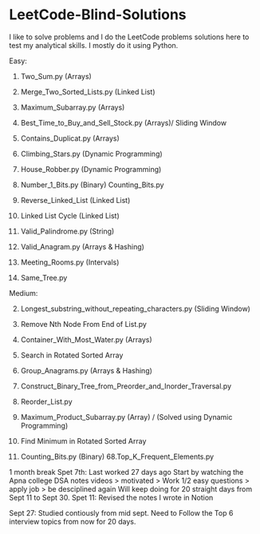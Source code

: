 # LeetCode-Blind-Solutions
I like to solve problems and I do the LeetCode problems solutions here to test my analytical skills. I mostly do it using Python.

Easy:

1. Two_Sum.py (Arrays)
8. Merge_Two_Sorted_Lists.py (Linked List)
14. Maximum_Subarray.py (Arrays)
30. Best_Time_to_Buy_and_Sell_Stock.py (Arrays)/ Sliding Window
50. Contains_Duplicat.py (Arrays)

20. Climbing_Stars.py (Dynamic Programming)
42. House_Robber.py (Dynamic Programming)

41. Number_1_Bits.py (Binary)
Counting_Bits.py

44. Reverse_Linked_List (Linked List)
41. Linked List Cycle (Linked List)

32. Valid_Palindrome.py (String)
56. Valid_Anagram.py (Arrays & Hashing)
57. Meeting_Rooms.py (Intervals)
26. Same_Tree.py

Medium:

2. Longest_substring_without_repeating_characters.py (Sliding Window)
6. Remove Nth Node From End of List.py
4. Container_With_Most_Water.py (Arrays)
10. Search in Rotated Sorted Array
13. Group_Anagrams.py (Arrays & Hashing)
29. Construct_Binary_Tree_from_Preorder_and_Inorder_Traversal.py
37. Reorder_List.py
38. Maximum_Product_Subarray.py (Array) / (Solved using Dynamic Programming)
39. Find Minimum in Rotated Sorted Array

67. Counting_Bits.py (Binary)
68.Top_K_Frequent_Elements.py

1 month break
Spet 7th: Last worked 27 days ago
Start by watching the Apna college DSA notes videos > motivated > Work 1/2 easy questions > apply job > be desciplined again
Will keep doing for 20 straight days from Sept 11 to Sept 30.
Spet 11: Revised the notes I wrote in Notion


Sept 27: Studied contiously from mid sept.
Need to Follow the Top 6 interview topics from now for 20 days.
